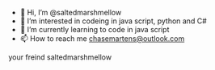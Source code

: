 - 👋 Hi, I’m @saltedmarshmellow
- 👀 I’m interested in codeing in java script, python and C#
- 🌱 I’m currently learning to code in java script
- 📫 How to reach me chasemartens@outlook.com

your freind saltedmarshmellow
